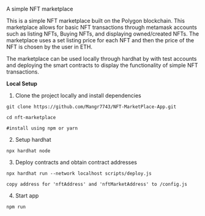 A simple NFT marketplace

This is a simple NFT marketplace built on the Polygon blockchain. This marketplace allows for basic NFT transactions through metamask accounts such as listing NFTs, Buying NFTs, and displaying owned/created NFTs. The marketplace uses a set listing price for each NFT and then the price of the NFT is chosen by the user in ETH.

The marketplace can be used locally through hardhat by with test accounts and deploying the smart contracts to display the functionality of simple NFT transactions.

**Local Setup**

1. Clone the project locally and install dependencies

``` 
git clone https://github.com/Mangr7743/NFT-MarketPlace-App.git

cd nft-marketplace

#install using npm or yarn
```

2. Setup hardhat

```
npx hardhat node
```

3. Deploy contracts and obtain contract addresses

```
npx hardhat run --network localhost scripts/deploy.js

copy address for 'nftAddress' and 'nftMarketAddress' to /config.js
```

4. Start app

```
npm run
```